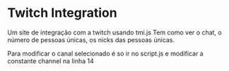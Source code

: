 # Twitch Integration
Um site de integração com a twitch usando tmi.js
Tem como ver o chat, o número de pessoas únicas, os nicks das pessoas únicas.

Para modificar o canal selecionado é so ir no script.js e modificar a constante channel na linha 14
